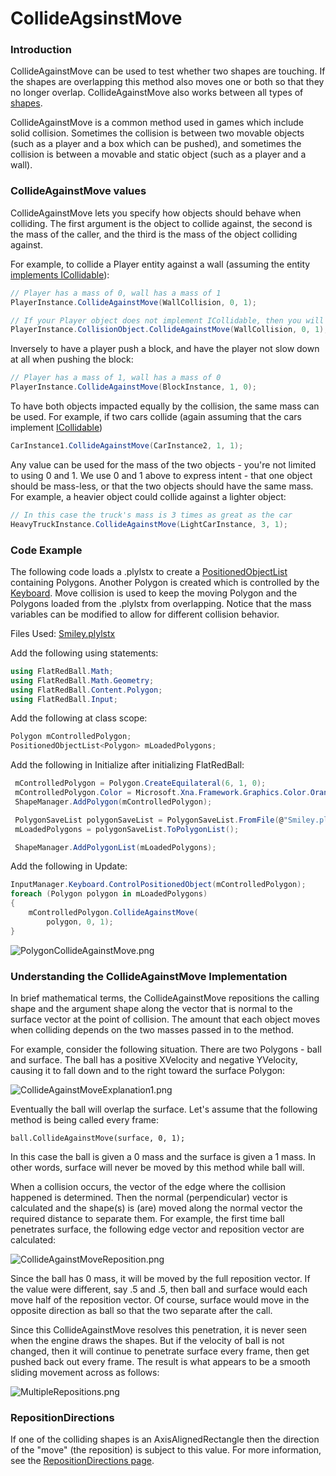 # CollideAgsinstMove

### Introduction

CollideAgainstMove can be used to test whether two shapes are touching. If the shapes are overlapping this method also moves one or both so that they no longer overlap. CollideAgainstMove also works between all types of [shapes](../../../../../frb/docs/index.php).

CollideAgainstMove is a common method used in games which include solid collision. Sometimes the collision is between two movable objects (such as a player and a box which can be pushed), and sometimes the collision is between a movable and static object (such as a player and a wall).

### CollideAgainstMove values

CollideAgainstMove lets you specify how objects should behave when colliding. The first argument is the object to collide against, the second is the mass of the caller, and the third is the mass of the object colliding against.

For example, to collide a Player entity against a wall (assuming the entity [implements ICollidable](../../../../../frb/docs/index.php)):

```csharp
// Player has a mass of 0, wall has a mass of 1
PlayerInstance.CollideAgainstMove(WallCollision, 0, 1);

// If your Player object does not implement ICollidable, then you will need to use the shape on the Entity:
PlayerInstance.CollisionObject.CollideAgainstMove(WallCollision, 0, 1);
```

Inversely to have a player push a block, and have the player not slow down at all when pushing the block:

```csharp
// Player has a mass of 1, wall has a mass of 0
PlayerInstance.CollideAgainstMove(BlockInstance, 1, 0);
```

To have both objects impacted equally by the collision, the same mass can be used. For example, if two cars collide (again assuming that the cars implement [ICollidable](../../../../../frb/docs/index.php))

```csharp
CarInstance1.CollideAgainstMove(CarInstance2, 1, 1);
```

Any value can be used for the mass of the two objects - you're not limited to using 0 and 1. We use 0 and 1 above to express intent - that one object should be mass-less, or that the two objects should have the same mass. For example, a heavier object could collide against a lighter object:

```csharp
// In this case the truck's mass is 3 times as great as the car
HeavyTruckInstance.CollideAgainstMove(LightCarInstance, 3, 1);
```

### Code Example

The following code loads a .plylstx to create a [PositionedObjectList](../../../../../frb/docs/index.php) containing Polygons. Another Polygon is created which is controlled by the [Keyboard](../../../../../frb/docs/index.php). Move collision is used to keep the moving Polygon and the Polygons loaded from the .plylstx from overlapping. Notice that the mass variables can be modified to allow for different collision behavior.

Files Used: [Smiley.plylstx](../../../../../frb/docs/images/7/79/Smiley.plylstx)

Add the following using statements:

```csharp
using FlatRedBall.Math;
using FlatRedBall.Math.Geometry;
using FlatRedBall.Content.Polygon;
using FlatRedBall.Input;
```

Add the following at class scope:

```csharp
Polygon mControlledPolygon;
PositionedObjectList<Polygon> mLoadedPolygons;
```

Add the following in Initialize after initializing FlatRedBall:

```csharp
 mControlledPolygon = Polygon.CreateEquilateral(6, 1, 0);
 mControlledPolygon.Color = Microsoft.Xna.Framework.Graphics.Color.Orange;
 ShapeManager.AddPolygon(mControlledPolygon);

 PolygonSaveList polygonSaveList = PolygonSaveList.FromFile(@"Smiley.plylstx");
 mLoadedPolygons = polygonSaveList.ToPolygonList();

 ShapeManager.AddPolygonList(mLoadedPolygons);
```

Add the following in Update:

```csharp
InputManager.Keyboard.ControlPositionedObject(mControlledPolygon);
foreach (Polygon polygon in mLoadedPolygons)
{
    mControlledPolygon.CollideAgainstMove(
        polygon, 0, 1);
}
```

![PolygonCollideAgainstMove.png](../../../../../media/migrated\_media-PolygonCollideAgainstMove.png)

### Understanding the CollideAgainstMove Implementation

In brief mathematical terms, the CollideAgainstMove repositions the calling shape and the argument shape along the vector that is normal to the surface vector at the point of collision. The amount that each object moves when colliding depends on the two masses passed in to the method.

For example, consider the following situation. There are two Polygons - ball and surface. The ball has a positive XVelocity and negative YVelocity, causing it to fall down and to the right toward the surface Polygon:

![CollideAgainstMoveExplanation1.png](../../../../../media/migrated\_media-CollideAgainstMoveExplanation1.png)

Eventually the ball will overlap the surface. Let's assume that the following method is being called every frame:

```
ball.CollideAgainstMove(surface, 0, 1);
```

In this case the ball is given a 0 mass and the surface is given a 1 mass. In other words, surface will never be moved by this method while ball will.

When a collision occurs, the vector of the edge where the collision happened is determined. Then the normal (perpendicular) vector is calculated and the shape(s) is (are) moved along the normal vector the required distance to separate them. For example, the first time ball penetrates surface, the following edge vector and reposition vector are calculated:

![CollideAgainstMoveReposition.png](../../../../../media/migrated\_media-CollideAgainstMoveReposition.png)

Since the ball has 0 mass, it will be moved by the full reposition vector. If the value were different, say .5 and .5, then ball and surface would each move half of the reposition vector. Of course, surface would move in the opposite direction as ball so that the two separate after the call.

Since this CollideAgainstMove resolves this penetration, it is never seen when the engine draws the shapes. But if the velocity of ball is not changed, then it will continue to penetrate surface every frame, then get pushed back out every frame. The result is what appears to be a smooth sliding movement across as follows:

![MultipleRepositions.png](../../../../../media/migrated\_media-MultipleRepositions.png)

### RepositionDirections

If one of the colliding shapes is an AxisAlignedRectangle then the direction of the "move" (the reposition) is subject to this value. For more information, see the [RepositionDirections page](../../../../../frb/docs/index.php).
